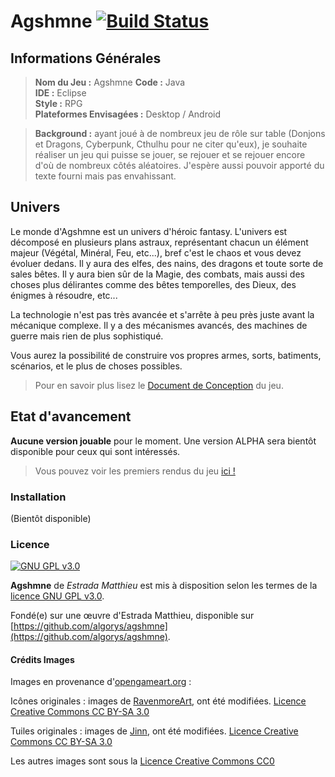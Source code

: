 # Agshmne [![Build Status](https://travis-ci.org/algorys/agshmne.svg?branch=master)](https://travis-ci.org/algorys/agshmne)

## Informations Générales

> **Nom du Jeu :** Agshmne
> **Code :** Java <br>
> **IDE :** Eclipse <br>
> **Style :** RPG <br>
> **Plateformes Envisagées :** Desktop / Android

> **Background :** ayant joué à de nombreux jeu de rôle sur table (Donjons et Dragons, Cyberpunk, Cthulhu pour ne citer qu'eux), je souhaite réaliser un jeu qui puisse se jouer, se rejouer et se rejouer encore d'où de nombreux côtés aléatoires. J'espère aussi pouvoir apporté du texte fourni mais pas envahissant.

## Univers
Le monde d'Agshmne est un univers d'héroic fantasy. L'univers est décomposé en plusieurs plans astraux, représentant chacun un élément majeur (Végétal, Minéral, Feu, etc...), bref c'est le chaos et vous devez évoluer dedans.
Il y aura des elfes, des nains, des dragons et toute sorte de sales bêtes. Il y aura bien sûr de la Magie, des combats, mais aussi des choses plus délirantes comme des bêtes temporelles, des Dieux, des énigmes à résoudre, etc...

La technologie n'est pas très avancée et s'arrête à peu près juste avant la mécanique complexe. Il y a des mécanismes avancés, des machines de guerre mais rien de plus sophistiqué.

Vous aurez la possibilité de construire vos propres armes, sorts, batiments, scénarios, et le plus de choses possibles.

> Pour en savoir plus lisez le [Document de Conception](/doc/conception.md) du jeu.

## Etat d'avancement

**Aucune version jouable** pour le moment. Une version ALPHA sera bientôt disponible pour ceux qui sont intéressés.

> Vous pouvez voir les premiers rendus du jeu [ici !](/doc/rendu.md)

### Installation

(Bientôt disponible)

### Licence
[![GNU GPL v3.0](http://www.gnu.org/graphics/gplv3-127x51.png)](http://www.gnu.org/licenses/gpl.html)

**Agshmne** de *Estrada Matthieu* est mis à disposition selon les termes de la [licence GNU GPL v3.0](http://www.gnu.org/licenses/gpl-3.0.fr.html).

Fondé(e) sur une œuvre d'Estrada Matthieu, disponible sur [https://github.com/algorys/agshmne](https://github.com/algorys/agshmne).

#### Crédits Images
Images en provenance d'[opengameart.org](http://opengameart.org/) :

Icônes originales : images de [RavenmoreArt](https://www.facebook.com/RavenmoreArt), ont été modifiées. [Licence Creative Commons CC BY-SA 3.0](https://creativecommons.org/licenses/by-sa/3.0/fr/)

Tuiles originales : images de [Jinn](http://jinndevil.tumblr.com/), ont été modifiées. [Licence Creative Commons CC BY-SA 3.0](https://creativecommons.org/licenses/by-sa/3.0/fr/)

Les autres images sont sous la [Licence Creative Commons CC0](https://creativecommons.org/publicdomain/zero/1.0/legalcode)

